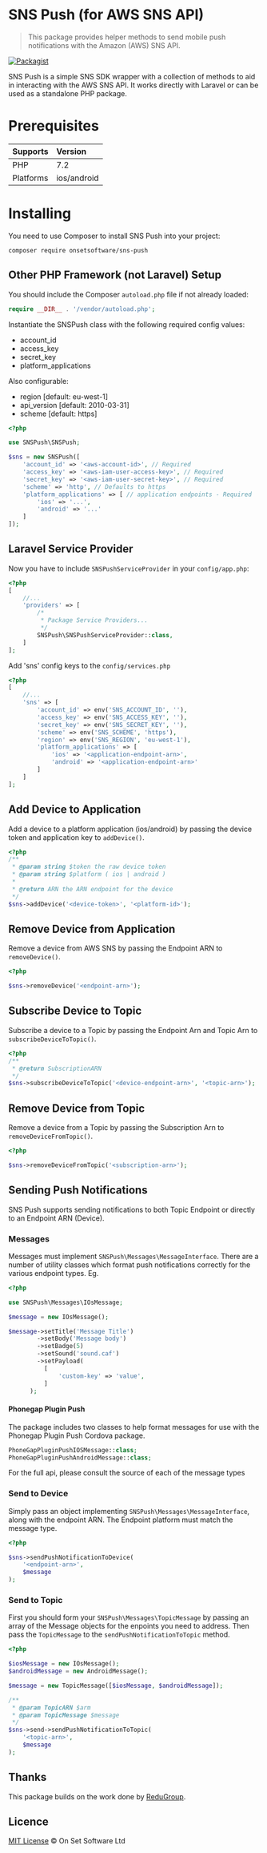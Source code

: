 SNS Push (for AWS SNS API)
======

> This package provides helper methods to send mobile push notifications with the Amazon (AWS) SNS API.

[![Packagist](https://img.shields.io/badge/redu-sns--push-brightgreen.svg)](https://packagist.org/packages/redu/sns-push)

SNS Push is a simple SNS SDK wrapper with a collection of methods to aid in interacting with the AWS SNS API. It works directly with Laravel or can be used as a standalone PHP package.

# Prerequisites

 Supports  | Version
:----------|:----------
 PHP       | 7.2
 Platforms | ios/android

# Installing

You need to use Composer to install SNS Push into your project:

```
composer require onsetsoftware/sns-push
```

## Other PHP Framework (not Laravel) Setup

You should include the Composer `autoload.php` file if not already loaded:

```php
require __DIR__ . '/vendor/autoload.php';
 ```

Instantiate the SNSPush class with the following required config values:
- account_id
- access_key
- secret_key
- platform_applications

Also configurable:
- region [default: eu-west-1]
- api_version [default: 2010-03-31]
- scheme [default: https]

```php
<?php

use SNSPush\SNSPush;

$sns = new SNSPush([
    'account_id' => '<aws-account-id>', // Required
    'access_key' => '<aws-iam-user-access-key>', // Required
    'secret_key' => '<aws-iam-user-secret-key>', // Required
    'scheme' => 'http', // Defaults to https
    'platform_applications' => [ // application endpoints - Required
        'ios' => '...',
        'android' => '...'
    ]
]);
```

## Laravel Service Provider

Now you have to include `SNSPushServiceProvider` in your `config/app.php`:

```php
<?php
[
    //...
    'providers' => [
        /*
         * Package Service Providers...
         */
        SNSPush\SNSPushServiceProvider::class,
    ]
];
```

Add 'sns' config keys to the `config/services.php`

```php
<?php
[
    //...
    'sns' => [
        'account_id' => env('SNS_ACCOUNT_ID', ''),
        'access_key' => env('SNS_ACCESS_KEY', ''),
        'secret_key' => env('SNS_SECRET_KEY', ''),
        'scheme' => env('SNS_SCHEME', 'https'),
        'region' => env('SNS_REGION', 'eu-west-1'),
        'platform_applications' => [
            'ios' => '<application-endpoint-arn>',
            'android' => '<application-endpoint-arn>'
        ]
    ]
];
```

## Add Device to Application

Add a device to a platform application (ios/android) by passing the device token and application key to `addDevice()`.

```php
<?php
/**
 * @param string $token the raw device token
 * @param string $platform ( ios | android )  
 *                         
 * @return ARN the ARN endpoint for the device
 */
$sns->addDevice('<device-token>', '<platform-id>');
```

## Remove Device from Application

Remove a device from AWS SNS by passing the Endpoint ARN to `removeDevice()`.

```php
<?php

$sns->removeDevice('<endpoint-arn>');
```

## Subscribe Device to Topic

Subscribe a device to a Topic by passing the Endpoint Arn and Topic Arn to `subscribeDeviceToTopic()`.

```php
<?php
/**
 * @return SubscriptionARN
 */
$sns->subscribeDeviceToTopic('<device-endpoint-arn>', '<topic-arn>');
```

## Remove Device from Topic

Remove a device from a Topic by passing the Subscription Arn to `removeDeviceFromTopic()`.

```php
<?php

$sns->removeDeviceFromTopic('<subscription-arn>');
```

## Sending Push Notifications

SNS Push supports sending notifications to both Topic Endpoint or directly to an Endpoint ARN (Device).

### Messages

Messages must implement `SNSPush\Messages\MessageInterface`. There are a number of utility classes which format push notifications correctly for the various endpoint types. Eg. 

```php
<?php

use SNSPush\Messages\IOsMessage;

$message = new IOsMessage();

$message->setTitle('Message Title')
        ->setBody('Message body')
        ->setBadge(5)
        ->setSound('sound.caf')
        ->setPayload(
          [
              'custom-key' => 'value',
          ]
      );
```

#### Phonegap Plugin Push
The package includes two classes to help format messages for use with the Phonegap Plugin Push Cordova package.

```php
PhoneGapPluginPushIOSMessage::class;
PhoneGapPluginPushAndroidMessage::class;
``` 

For the full api, please consult the source of each of the message types

### Send to Device

Simply pass an object implementing `SNSPush\Messages\MessageInterface`, along with the endpoint ARN. The Endpoint platform must match the message type.

```php
<?php

$sns->sendPushNotificationToDevice(
    '<endpoint-arn>',
    $message
);
```

### Send to Topic

First you should form your `SNSPush\Messages\TopicMessage` by passing an array of the Message objects for the enpoints you need to address. Then pass the `TopicMessage` to the `sendPushNotificationToTopic` method.

```php
<?php

$iosMessage = new IOsMessage();
$androidMessage = new AndroidMessage();

$message = new TopicMessage([$iosMessage, $androidMessage]);

/**
 * @param TopicARN $arm
 * @param TopicMessage $message 
 */
$sns->send->sendPushNotificationToTopic(
    '<topic-arn>',
    $message
);
```

## Thanks

This package builds on the work done by [ReduGroup](https://github.com/ReduGroup/sns-push).

## Licence

[MIT License](https://github.com/ReduGroup/sns-push/blob/master/LICENSE.md) © On Set Software Ltd

